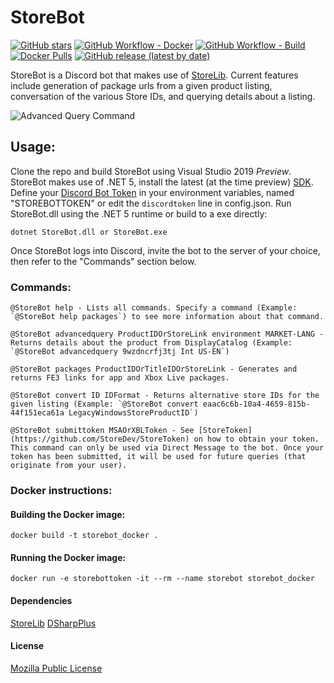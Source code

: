 # StoreBot

[![GitHub stars](https://img.shields.io/github/stars/StoreDev/StoreBot?style=social)](https://github.com/StoreDev/StoreBot)
[![GitHub Workflow - Docker](https://img.shields.io/github/workflow/status/StoreDev/StoreBot/docker?label=docker)](https://github.com/StoreDev/StoreBot/actions?query=workflow%3A%22docker)
[![GitHub Workflow - Build](https://img.shields.io/github/workflow/status/StoreDev/StoreBot/build?label=build)](https://github.com/StoreDev/StoreBot/actions?query=workflow%3A%22build)
[![Docker Pulls](https://img.shields.io/docker/pulls/storedev/store-bot)](https://hub.docker.com/r/storedev/store-bot)
[![GitHub release (latest by date)](https://img.shields.io/github/v/release/storedev/storebot)](https://github.com/StoreDev/StoreBot/releases)

StoreBot is a Discord bot that makes use of [StoreLib](https://github.com/StoreDev/StoreLib). Current features include generation of package urls from a given product listing, conversation of the various Store IDs, and querying details about a listing.

![Advanced Query Command](https://i.imgur.com/sUd7RkM.png)


## Usage:
Clone the repo and build StoreBot using Visual Studio 2019 *Preview*. StoreBot makes use of .NET 5, install the latest (at the time preview) [SDK](https://dotnet.microsoft.com/download/dotnet/5.0). Define your [Discord Bot Token](https://discordapp.com/developers/applications) in your environment variables, named "STOREBOTTOKEN" or edit the `discordtoken` line in config.json.
Run StoreBot.dll using the .NET 5 runtime or build to a exe directly:
```
dotnet StoreBot.dll or StoreBot.exe
```
Once StoreBot logs into Discord, invite the bot to the server of your choice, then refer to the "Commands" section below.


### Commands:
```
@StoreBot help - Lists all commands. Specify a command (Example: `@StoreBot help packages`) to see more information about that command.
```

```
@StoreBot advancedquery ProductIDOrStoreLink environment MARKET-LANG - Returns details about the product from DisplayCatalog (Example: `@StoreBot advancedquery 9wzdncrfj3tj Int US-EN`)
```

```
@StoreBot packages ProductIDOrTitleIDOrStoreLink - Generates and returns FE3 links for app and Xbox Live packages. 
```

```
@StoreBot convert ID IDFormat - Returns alternative store IDs for the given listing (Example: `@StoreBot convert eaac6c6b-10a4-4659-815b-44f151eca61a LegacyWindowsStoreProductID`)
```

```
@StoreBot submittoken MSAOrXBLToken - See [StoreToken](https://github.com/StoreDev/StoreToken) on how to obtain your token. This command can only be used via Direct Message to the bot. Once your token has been submitted, it will be used for future queries (that originate from your user).
```

### Docker instructions:
#### Building the Docker image:
```docker build -t storebot_docker .```
#### Running the Docker image:
```docker run -e storebottoken -it --rm --name storebot storebot_docker```


#### Dependencies
[StoreLib](https://github.com/StoreDev/StoreLib)
[DSharpPlus](https://github.com/DSharpPlus/DSharpPlus)


#### License 
[Mozilla Public License](https://www.mozilla.org/en-US/MPL/)
